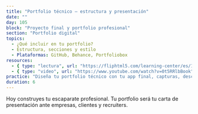 ```yaml
---
title: "Portfolio técnico – estructura y presentación"
date: ""
day: 105
block: "Proyecto final y portfolio profesional"
section: "Portfolio digital"
topics:
  - ¿Qué incluir en tu portfolio?
  - Estructura, secciones y estilo
  - Plataformas: GitHub, Behance, Portfoliobox
resources:
  - { type: "lectura", url: "https://fliphtml5.com/learning-center/es/10-professional-portfolio-templates-free-to-download-edit-pdf-word-ppt-and-ai/" }
  - { type: "video", url: "https://www.youtube.com/watch?v=0t5RRlbBook" }
practice: "Diseña tu portfolio técnico con tu app final, capturas, descripción, tecnologías y enlaces relevantes."
duration: 6
---
```


Hoy construyes tu escaparate profesional. Tu portfolio será tu carta de presentación ante empresas, clientes y recruiters.